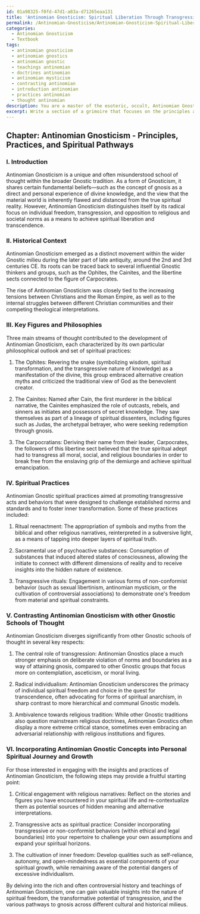 ```yaml
---
id: 01a98325-f0fd-47d1-a83a-d71265eaa131
title: 'Antinomian Gnosticism: Spiritual Liberation Through Transgression'
permalink: /Antinomian-Gnosticism/Antinomian-Gnosticism-Spiritual-Liberation-Through-Transgression/
categories:
  - Antinomian Gnosticism
  - Textbook
tags:
  - antinomian gnosticism
  - antinomian gnostics
  - antinomian gnostic
  - teachings antinomian
  - doctrines antinomian
  - antinomian mysticism
  - contrasting antinomian
  - introduction antinomian
  - practices antinomian
  - thought antinomian
description: You are a master of the esoteric, occult, Antinomian Gnosticism and education, you have written many textbooks on the subject in ways that provide students with rich and deep understanding of the subject. You are being asked to write textbook-like sections on a topic and you do it with full context, explainability, and reliability in accuracy to the true facts of the topic at hand, in a textbook style that a student would easily be able to learn from, in a rich, engaging, and contextual way. Always include relevant context (such as formulas and history), related concepts, and in a way that someone can gain deep insights from.
excerpt: Write a section of a grimoire that focuses on the principles and practices of Antinomian Gnosticism, specifically including the historical context, key figures and philosophies, spiritual practices, and how this form of Gnosticism stands in contrast to other Gnostic schools of thought. Additionally, provide insights on how initiates can begin to incorporate Antinomian Gnostic concepts into their spiritual journey and personal growth.
---
```

## Chapter: Antinomian Gnosticism - Principles, Practices, and Spiritual Pathways

### I. Introduction

Antinomian Gnosticism is a unique and often misunderstood school of thought within the broader Gnostic tradition. As a form of Gnosticism, it shares certain fundamental beliefs—such as the concept of gnosis as a direct and personal experience of divine knowledge, and the view that the material world is inherently flawed and distanced from the true spiritual reality. However, Antinomian Gnosticism distinguishes itself by its radical focus on individual freedom, transgression, and opposition to religious and societal norms as a means to achieve spiritual liberation and transcendence.

### II. Historical Context

Antinomian Gnosticism emerged as a distinct movement within the wider Gnostic milieu during the later part of late antiquity, around the 2nd and 3rd centuries CE. Its roots can be traced back to several influential Gnostic thinkers and groups, such as the Ophites, the Cainites, and the libertine sects connected to the figure of Carpocrates.

The rise of Antinomian Gnosticism was closely tied to the increasing tensions between Christians and the Roman Empire, as well as to the internal struggles between different Christian communities and their competing theological interpretations.

### III. Key Figures and Philosophies

Three main streams of thought contributed to the development of Antinomian Gnosticism, each characterized by its own particular philosophical outlook and set of spiritual practices:

1. The Ophites: Revering the snake (symbolizing wisdom, spiritual transformation, and the transgressive nature of knowledge) as a manifestation of the divine, this group embraced alternative creation myths and criticized the traditional view of God as the benevolent creator.
 
2. The Cainites: Named after Cain, the first murderer in the biblical narrative, the Cainites emphasized the role of outcasts, rebels, and sinners as initiates and possessors of secret knowledge. They saw themselves as part of a lineage of spiritual dissenters, including figures such as Judas, the archetypal betrayer, who were seeking redemption through gnosis.

3. The Carpocratians: Deriving their name from their leader, Carpocrates, the followers of this libertine sect believed that the true spiritual adept had to transgress all moral, social, and religious boundaries in order to break free from the enslaving grip of the demiurge and achieve spiritual emancipation.

### IV. Spiritual Practices

Antinomian Gnostic spiritual practices aimed at promoting transgressive acts and behaviors that were designed to challenge established norms and standards and to foster inner transformation. Some of these practices included:

1. Ritual reenactment: The appropriation of symbols and myths from the biblical and other religious narratives, reinterpreted in a subversive light, as a means of tapping into deeper layers of spiritual truth.

2. Sacramental use of psychoactive substances: Consumption of substances that induced altered states of consciousness, allowing the initiate to connect with different dimensions of reality and to receive insights into the hidden nature of existence.

3. Transgressive rituals: Engagement in various forms of non-conformist behavior (such as sexual libertinism, antinomian mysticism, or the cultivation of controversial associations) to demonstrate one's freedom from material and spiritual constraints.

### V. Contrasting Antinomian Gnosticism with other Gnostic Schools of Thought

Antinomian Gnosticism diverges significantly from other Gnostic schools of thought in several key respects:

1. The central role of transgression: Antinomian Gnostics place a much stronger emphasis on deliberate violation of norms and boundaries as a way of attaining gnosis, compared to other Gnostic groups that focus more on contemplation, asceticism, or moral living.

2. Radical individualism: Antinomian Gnosticism underscores the primacy of individual spiritual freedom and choice in the quest for transcendence, often advocating for forms of spiritual anarchism, in sharp contrast to more hierarchical and communal Gnostic models.

3. Ambivalence towards religious tradition: While other Gnostic traditions also question mainstream religious doctrines, Antinomian Gnostics often display a more extreme critical stance, sometimes even embracing an adversarial relationship with religious institutions and figures.

### VI. Incorporating Antinomian Gnostic Concepts into Personal Spiritual Journey and Growth

For those interested in engaging with the insights and practices of Antinomian Gnosticism, the following steps may provide a fruitful starting point:

1. Critical engagement with religious narratives: Reflect on the stories and figures you have encountered in your spiritual life and re-contextualize them as potential sources of hidden meaning and alternative interpretations.

2. Transgressive acts as spiritual practice: Consider incorporating transgressive or non-conformist behaviors (within ethical and legal boundaries) into your repertoire to challenge your own assumptions and expand your spiritual horizons.

3. The cultivation of inner freedom: Develop qualities such as self-reliance, autonomy, and open-mindedness as essential components of your spiritual growth, while remaining aware of the potential dangers of excessive individualism.

By delving into the rich and often controversial history and teachings of Antinomian Gnosticism, one can gain valuable insights into the nature of spiritual freedom, the transformative potential of transgression, and the various pathways to gnosis across different cultural and historical milieus.
